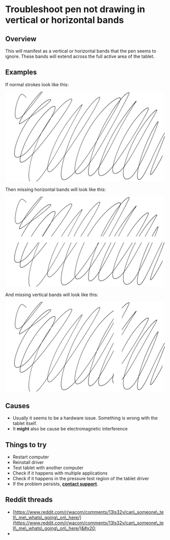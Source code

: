 # Troubleshoot pen not drawing in vertical or horizontal bands

## Overview

This will manifest as a vertical or horizontal bands that the pen seems to ignore. These bands will extend across the full active area of the tablet.

## Examples

If normal strokes look like this:

![](<../.gitbook/assets/7P Pen skipping bands - NONE.png>)

Then missing horizontal bands will look like this:

![](<../.gitbook/assets/7P Pen skipping bands - horizontal.png>)

And missing vertical bands will look like this:

![](<../.gitbook/assets/7P Pen skipping bands - vertical.png>)

## Causes

* Usually it seems to be a hardware issue. Something is wrong with the tablet itself.
* It **might** also be cause be electromagnetic interference

## Things to try

* Restart computer
* Reinstall driver
* Test tablet with another computer
* Check if it happens with multiple applications
* Check if it happens in the pressure test region of the tablet driver
* If the problem persists, [**contact support**](../guides/general/contacting-support.md).

## Reddit threads

* [https://www.reddit.com/r/wacom/comments/13ls32y/can\_someone\_tell\_me\_whats\_going\_on\_here/](https://www.reddit.com/r/wacom/comments/13ls32y/can\_someone\_tell\_me\_whats\_going\_on\_here/)&#x20;
*
